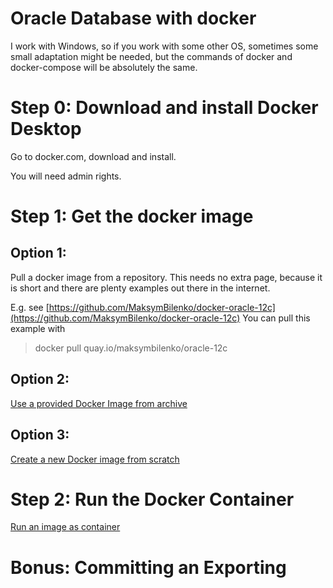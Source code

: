 # Oracle Database with docker

I work with Windows, so if you work with some other OS, sometimes some small adaptation might be needed, but the commands of docker and docker-compose will be absolutely the same.

# Step 0: Download and install Docker Desktop

Go to docker.com, download and install. 

You will need admin rights.

# Step 1: Get the docker image

## Option 1:

Pull a docker image from a repository.
This needs no extra page, because it is short and there are plenty examples out there in the internet.

E.g. see [https://github.com/MaksymBilenko/docker-oracle-12c](https://github.com/MaksymBilenko/docker-oracle-12c)
You can pull this example with

> docker pull quay.io/maksymbilenko/oracle-12c

## Option 2:
[Use a provided Docker Image from archive](step1/importDockerImage.md)

## Option 3:
[Create a new Docker image from scratch](step1/createOracleDockerImage.md)

# Step 2: Run the Docker Container
[Run an image as container](step2/runDockerContainer.md)

# Bonus: Committing an Exporting

